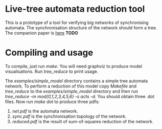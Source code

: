 # Live-tree automata reduction tool

This is a prototype of a tool for verifying big networks of synchronising automata. The synchronisation structure of the network should form a tree.
The companion paper is [here](https://arxiv.org/pdf) **TODO**

# Compiling and usage

To compile, just run *make*. You will need graphviz to produce model visualisations. Run *tree_reduce* to print usage. 

The *examples/simple_model* directory contains a simple tree automata network. To perform a reduction of this model copy *Makefile* and *tree_reduce* 
to the *examples/simple_model* directory and then run *tree_reduce -m mod{0,1,2,3,4,5,6} -s acts -d*. You should obtain three .dot files.
Now run *make dot* to produce three pdfs:

1. *net.pdf* is the automata network.
2. *sync.pdf* is the synchronisation topology of the network.
3. *reduced.pdf* is the result of sum-of-squares reduction of the network.

